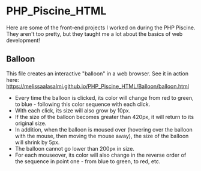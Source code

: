 # PHP_Piscine_HTML
Here are some of the front-end projects I worked on during the PHP Piscine. They aren't too pretty, but they taught me a lot about the basics of web development!

## Balloon
This file creates an interactive "balloon" in a web browser.
See it in action here: https://melissaalasalmi.github.io/PHP_Piscine_HTML/Balloon/balloon.html 
- Every time the balloon is clicked, its color will change from red to green, to blue - following this color sequence with each click. 
- With each click, its size will also grow by 10px.
- If the size of the balloon becomes greater than 420px, it will return to its original size.
- In addition, when the balloon is moused over (hovering over the balloon with the mouse, then moving the mouse away), the size of the balloon will shrink by 5px.
- The balloon cannot go lower than 200px in size.
- For each mouseover, its color will also change in the reverse order of the sequence in point one - from blue to green, to red, etc.
